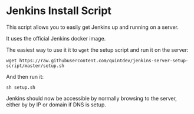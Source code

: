 # Jenkins Install Script
This script allows you to easily get Jenkins up and running on a server.

It uses the official Jenkins docker image.

The easiest way to use it it to `wget` the setup script and run it on the server:

`wget https://raw.githubusercontent.com/quintdev/jenkins-server-setup-script/master/setup.sh`

And then run it:

`sh setup.sh`

Jenkins should now be accessible by normally browsing to the server, either by by IP or domain if DNS is setup. 